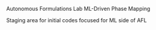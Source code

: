 Autonomous Formulations Lab ML-Driven Phase Mapping

Staging area for initial codes focused for ML side of AFL
